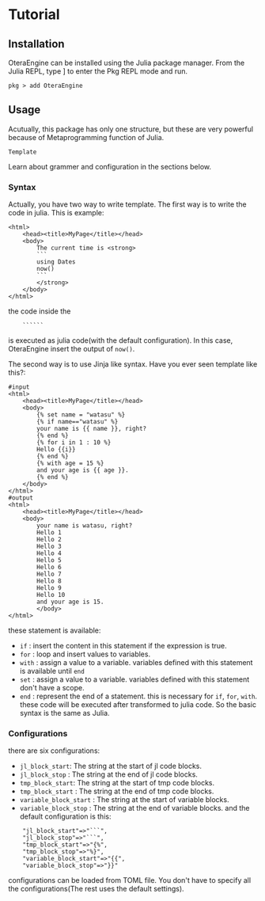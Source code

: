 # Tutorial

## Installation

OteraEngine can be installed using the Julia package manager. From the Julia REPL, type ] to enter the Pkg REPL mode and run.
```
pkg > add OteraEngine
```

## Usage

Acutually, this package has only one structure, but these are very powerful because of Metaprogramming function of Julia.

```@docs
Template
```
Learn about grammer and configuration in the sections below.

### Syntax
Actually, you have two way to write template. The first way is to write the code in julia. This is example:
```
<html>
    <head><title>MyPage</title></head>
    <body>
        The current time is <strong>
        ```
        using Dates
        now()
        ```
        </strong>
    </body>
</html>
```
the code inside the
```
    ``````
```
is executed as julia code(with the default configuration). In this case, OteraEngine insert the output of `now()`.

The second way is to use Jinja like syntax. Have you ever seen template like this?:
```
#input
<html>
    <head><title>MyPage</title></head>
    <body>
        {% set name = "watasu" %}
        {% if name=="watasu" %}
        your name is {{ name }}, right?
        {% end %}
        {% for i in 1 : 10 %}
        Hello {{i}}
        {% end %}
        {% with age = 15 %}
        and your age is {{ age }}.
        {% end %}
    </body>
</html>
#output
<html>
    <head><title>MyPage</title></head>
    <body>
        your name is watasu, right?
        Hello 1
        Hello 2
        Hello 3
        Hello 4
        Hello 5
        Hello 6
        Hello 7
        Hello 8
        Hello 9
        Hello 10
        and your age is 15.
        </body>
</html>
```
these statement is available:
- `if` : insert the content in this statement if the expression is true.
- `for` : loop and insert values to variables.
- `with` : assign a value to a variable. variables defined with this statement is available until `end`
- `set` : assign a value to a variable. variables defined with this statement don't have a scope.
- `end` : represent the end of a statement. this is necessary for `if`, `for`, `with`.
these code will be executed after transformed to julia code. So the basic syntax is the same as Julia.

### Configurations
there are six configurations:
- `jl_block_start`: The string at the start of jl code blocks.
- `jl_block_stop` : The string at the end of jl code blocks.
- `tmp_block_start`: The string at the start of tmp code blocks.
- `tmp_block_start` : The string at the end of tmp code blocks.
- `variable_block_start` : The string at the start of variable blocks.
- `variable_block_stop` : The string at the end of variable blocks.
and the default configuration is this:
```
    "jl_block_start"=>"```",
    "jl_block_stop"=>"```",
    "tmp_block_start"=>"{%",
    "tmp_block_stop"=>"%}",
    "variable_block_start"=>"{{",
    "variable_block_stop"=>"}}"
```
configurations can be loaded from TOML file. You don't have to specify all the configurations(The rest uses the default settings).